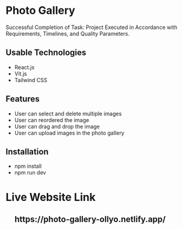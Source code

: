 # Photo Gallery

Successful Completion of Task: Project Executed in Accordance with Requirements, Timelines, and Quality Parameters.

## Usable Technologies

<ul>
    <li>React.js</li>
    <li>Vit.js</li>
    <li>Tailwind CSS</li>
</ul>

## Features

<ul>
    <li>User can select and delete multiple images</li>
    <li>User can reordered the image</li>
    <li>User can drag and drop the image</li>
    <li>User can upload images in the photo gallery</li>
</ul>

## Installation

<ul>
    <li>npm install</li>
    <li>npm run dev</li>
</ul>

# Live Website Link

<ul>
    <h2>https://photo-gallery-ollyo.netlify.app/</h2>
</ul>
